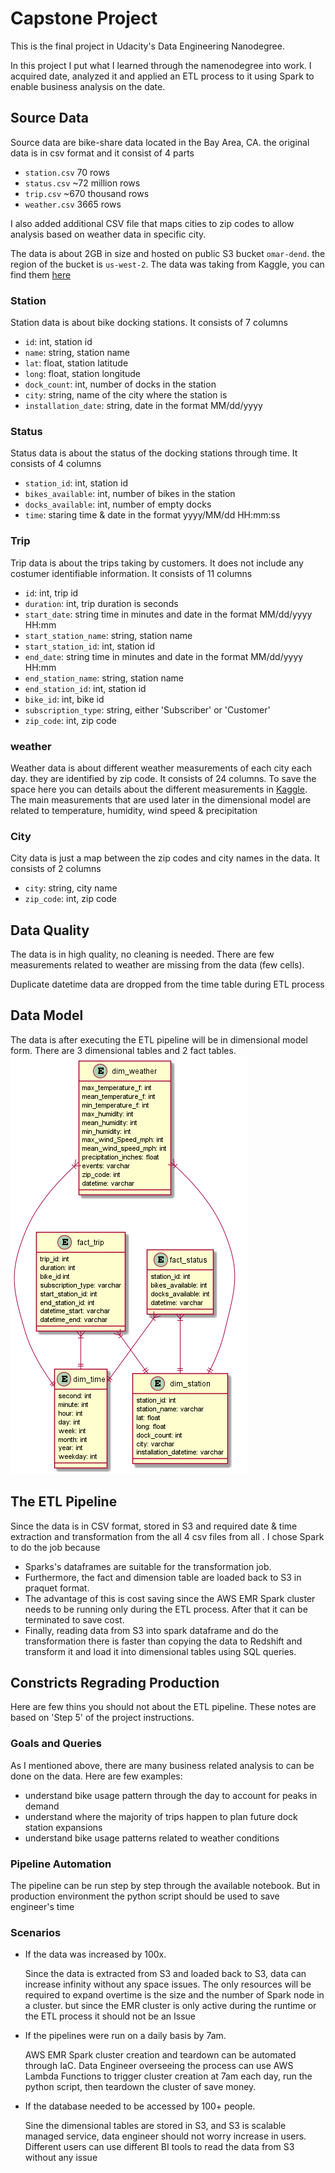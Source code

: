 # Capstone Project
This is the final project in Udacity's Data Engineering Nanodegree.

In this project I put what I learned through the namenodegree into work. I acquired date, analyzed it and applied an ETL process to it using Spark to enable business analysis on the date.

## Source Data
Source data are bike-share data located in the Bay Area, CA. the original data is in csv format and it consist of 4 parts
- `station.csv` 70 rows
- `status.csv` ~72 million rows
- `trip.csv` ~670 thousand rows
- `weather.csv` 3665 rows

I also added additional CSV file that maps cities to zip codes to allow analysis based on weather data in specific city.

The data is about 2GB in size and hosted on public S3 bucket `omar-dend`. the region of the bucket is `us-west-2`. The data was taking from Kaggle, you can find them [here](https://www.kaggle.com/benhamner/sf-bay-area-bike-share)

### Station
Station data is about bike docking stations. It consists of 7 columns
- `id`: int, station id
- `name`: string, station name
- `lat`: float, station latitude
- `long`: float, station longitude
- `dock_count`: int, number of docks in the station
- `city`: string, name of the city where the station is
- `installation_date`: string, date in the format MM/dd/yyyy

### Status
Status data is about the status of the docking stations through time. It consists of 4 columns
- `station_id`: int, station id
- `bikes_available`: int, number of bikes in the station
- `docks_available`: int, number of empty docks
- `time`: staring time & date in the format yyyy/MM/dd HH:mm:ss

### Trip
Trip data is about the trips taking by customers. It does not include any costumer identifiable information. It consists of 11 columns
- `id`: int, trip id
- `duration`: int, trip duration is seconds
- `start_date`: string time in minutes and date in the format MM/dd/yyyy HH:mm
- `start_station_name`: string, station name
- `start_station_id`: int, station id
- `end_date`: string time in minutes and date in the format MM/dd/yyyy HH:mm
- `end_station_name`: string, station name
- `end_station_id`: int, station id
- `bike_id`: int, bike id
- `subscription_type`: string, either 'Subscriber' or 'Customer'
- `zip_code`: int, zip code

### weather
Weather data is about different weather measurements of each city each day. they are identified by zip code. It consists of 24 columns. To save the space here you can details about the different measurements in [Kaggle](https://www.kaggle.com/benhamner/sf-bay-area-bike-share?select=weather.csv). The main measurements that are used later in the dimensional model are related to temperature, humidity, wind speed & precipitation

### City
City data is just a map between the zip codes and city names in the data. It consists of 2 columns
- `city`: string, city name
- `zip_code`: int, zip code

## Data Quality
The data is in high quality, no cleaning is needed. There are few measurements related to weather are missing from the data (few cells).

Duplicate datetime data are dropped from the time table during ETL process

## Data Model
The data is after executing the ETL pipeline will be in dimensional model form. There are 3 dimensional tables and 2 fact tables.
![dimensional model](https://github.com/OmarAlghamdi/dend-capstone/blob/master/out/model.png)

## The ETL Pipeline
Since the data is in CSV format, stored in S3 and required date & time  extraction and transformation from the all 4 csv files from all . I chose Spark to do the job because 
- Sparks's dataframes are suitable for the transformation job.
- Furthermore, the fact and dimension table are loaded back to S3 in praquet format.
- The advantage of this is cost saving since the AWS EMR Spark cluster needs to be running only during the ETL process. After that it can be terminated to save cost.
- Finally, reading data from S3 into spark dataframe and do the transformation there is faster than copying the data to Redshift and transform it and load it into dimensional tables using SQL queries.

## Constricts Regrading Production
Here are few thins you should not about the ETL pipeline. These notes are based on 'Step 5' of the project instructions.

### Goals and Queries
As I mentioned above, there are many business related analysis to can be done on the data. Here are few examples:
- understand bike usage pattern through the day to account for peaks in demand
- understand where the majority of trips happen to plan future dock station expansions
- understand bike usage patterns related to weather conditions

### Pipeline Automation
The pipeline can be run step by step through the available notebook. But in production environment the python script should be used to save engineer's time

### Scenarios
- If the data was increased by 100x.
  
  Since the data is extracted from S3 and loaded back to S3, data can increase infinity without any space issues. The only resources will be required to expand overtime is the size and the number of Spark node in a cluster. but since the EMR cluster is only active during the runtime or the ETL process it should not be an Issue

- If the pipelines were run on a daily basis by 7am.
  
  AWS EMR Spark cluster creation and teardown can be automated through IaC. Data Engineer overseeing the process can use AWS Lambda Functions to trigger cluster creation at 7am each day, run the python script, then teardown the cluster of save money.

- If the database needed to be accessed by 100+ people.
  
  Sine the dimensional tables are stored in S3, and S3 is scalable managed service, data engineer should not worry increase in users. Different users can use different BI tools to read the data from S3 without any issue

